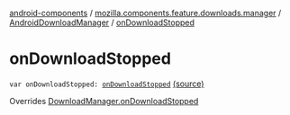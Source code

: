 [android-components](../../index.md) / [mozilla.components.feature.downloads.manager](../index.md) / [AndroidDownloadManager](index.md) / [onDownloadStopped](./on-download-stopped.md)

# onDownloadStopped

`var onDownloadStopped: `[`onDownloadStopped`](../on-download-stopped.md) [(source)](https://github.com/mozilla-mobile/android-components/blob/master/components/feature/downloads/src/main/java/mozilla/components/feature/downloads/manager/AndroidDownloadManager.kt#L43)

Overrides [DownloadManager.onDownloadStopped](../-download-manager/on-download-stopped.md)

